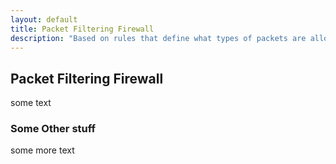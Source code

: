 ```yaml
---
layout: default
title: Packet Filtering Firewall
description: "Based on rules that define what types of packets are allowed or denied to cross"
---
```


## Packet Filtering Firewall

some text

### Some Other stuff

some more text